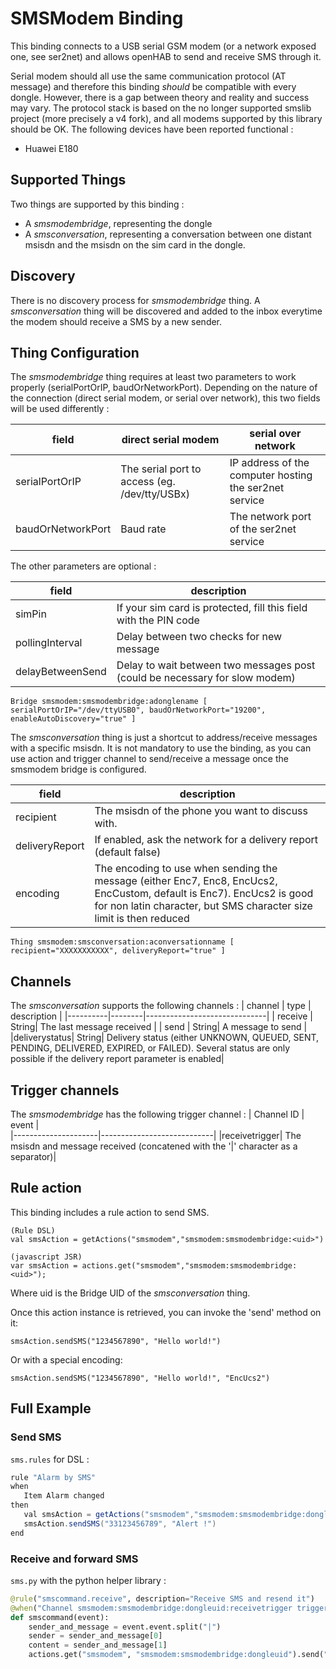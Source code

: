 # SMSModem Binding

This binding connects to a USB serial GSM modem (or a network exposed one, see ser2net) and allows openHAB to send and receive SMS through it.

Serial modem should all use the same communication protocol (AT message) and therefore this binding _should_ be compatible with every dongle. However, there is a gap between theory and reality and success may vary. The protocol stack is based on the no longer supported smslib project (more precisely a v4 fork), and all modems supported by this library should be OK. The following devices have been reported functional :

-  Huawei E180

## Supported Things

Two things are supported by this binding :

- A *smsmodembridge*, representing the dongle
- A *smsconversation*, representing a conversation between one distant msisdn and the msisdn on the sim card in the dongle.

## Discovery

There is no discovery process for *smsmodembridge* thing.
A *smsconversation* thing will be discovered and added to the inbox everytime the modem should receive a SMS by a new sender.

## Thing Configuration

The *smsmodembridge* thing requires at least two parameters to work properly (serialPortOrIP, baudOrNetworkPort).
Depending on the nature of the connection (direct serial modem, or serial over network), this two fields will be used differently :

| field | direct serial modem   | serial over network                  |
|-------|--------------------------|-----------------------------------|
|serialPortOrIP| The serial port to access (eg. /dev/tty/USBx) | IP address of the computer hosting the ser2net service|
|baudOrNetworkPort| Baud rate                                 | The network port of the ser2net service |

The other parameters are optional :

| field | description     |
|-------|--------------------------------------|
|simPin          |If your sim card is protected, fill this field with the PIN code|
|pollingInterval| Delay between two checks for new message|
|delayBetweenSend|Delay to wait between two messages post (could be necessary for slow modem)|

```
Bridge smsmodem:smsmodembridge:adonglename [ serialPortOrIP="/dev/ttyUSB0", baudOrNetworkPort="19200", enableAutoDiscovery="true" ]
```

The *smsconversation* thing is just a shortcut to address/receive messages with a specific msisdn. It is not mandatory to use the binding, as you can use action and trigger channel to send/receive a message once the smsmodem bridge is configured.

| field | description               |
|-------|--------------------------|
| recipient | The msisdn of the phone you want to discuss with.|
| deliveryReport | If enabled, ask the network for a delivery report (default false)|
| encoding | The encoding to use when sending the message (either Enc7, Enc8, EncUcs2, EncCustom, default is Enc7). EncUcs2 is good for non latin character, but SMS character size limit is then reduced|


```
Thing smsmodem:smsconversation:aconversationname [ recipient="XXXXXXXXXXX", deliveryReport="true" ]
```

## Channels

The *smsconversation* supports the following channels :
| channel  | type   | description                  |
|----------|--------|------------------------------|
| receive | String| The last message received |
| send | String| A message to send |
|deliverystatus| String| Delivery status (either UNKNOWN, QUEUED, SENT, PENDING, DELIVERED, EXPIRED, or FAILED). Several status are only possible if the delivery report parameter is enabled|

## Trigger channels

The *smsmodembridge* has the following trigger channel :
| Channel ID          | event                      |  
|---------------------|----------------------------|
|receivetrigger| The msisdn and message received (concatened with the '\|' character as a separator)|


## Rule action

This binding includes a rule action to send SMS.

```
(Rule DSL)
val smsAction = getActions("smsmodem","smsmodem:smsmodembridge:<uid>")
```

```
(javascript JSR)
var smsAction = actions.get("smsmodem","smsmodem:smsmodembridge:<uid>");
```

Where uid is the Bridge UID of the *smsconversation* thing.

Once this action instance is retrieved, you can invoke the 'send' method on it:

```
smsAction.sendSMS("1234567890", "Hello world!")
```

Or with a special encoding:

```
smsAction.sendSMS("1234567890", "Hello world!", "EncUcs2")
```

## Full Example

### Send SMS

`sms.rules` for DSL :

```java
rule "Alarm by SMS"
when
   Item Alarm changed
then
   val smsAction = getActions("smsmodem","smsmodem:smsmodembridge:dongleuid")
   smsAction.sendSMS("33123456789", "Alert !")
end
```

### Receive and forward SMS

`sms.py` with the python helper library :

```python
@rule("smscommand.receive", description="Receive SMS and resend it")
@when("Channel smsmodem:smsmodembridge:dongleuid:receivetrigger triggered")
def smscommand(event):
    sender_and_message = event.event.split("|")
    sender = sender_and_message[0]
    content = sender_and_message[1]
    actions.get("smsmodem", "smsmodem:smsmodembridge:dongleuid").send("336123456789", sender + "send the following message:" + content)
```
